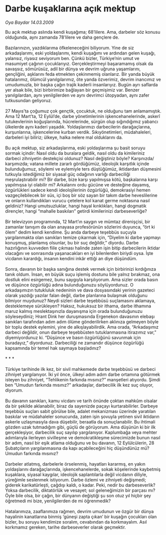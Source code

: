 # Darbe kuşaklarına açık mektup

*Oya Baydar 14.03.2009*

<div class="taraf_structure_2col_1zq">
<div class="margen_n">



 <p>Bu açık mektup aslında kendi kuşağıma; 68’lilere. Ama, darbeler söz konusu olduğunda, aynı zamanda 78’lilere ve daha gençlere de. <br/><br/>Bazılarınızın, yazdıklarıma öfkeleneceğini biliyorum. Yine de siz arkadaşlarımı, eski yoldaşlarımı, kendi kuşağımı ve ardından gelen kuşağı, yalansız, riyasız seviyorum ben. Çünkü bizler, Türkiye’nin umut ve masumiyet çağının çocuklarıyız. Gerçekleştirmeyi başaramamış olsak da savaşsız, sömürüsüz, adil bir dünya ve devrim uğruna yaşamlarını, gençliğini, aşklarını feda etmekten çekinmemiş olanlarız. Bir yanda büyük hatalarımız, ölümcül yanılgılarımız, öte yanda özverimiz, devrim inancımız ve umudumuzla, bir başka çağın trajik kaderli insanlarıyız. Bugün ayrı saflarda yer alsak bile, bizi birbirimize bağlayan bir geçmişimiz var. Benzer yanılgılardan, aynı yenilgilerden ve aynı devrimci ütopyadan, aynı zafer tutkusundan geliyoruz. <br/><br/>27 Mayıs’ta çoğumuz çok gençtik, çocuktuk, ne olduğunu tam anlamamıştık. Ama 12 Mart’ta, 12 Eylül’de, darbe yönetimlerinin işkencehanelerinde, askerî tutukevlerinin koğuşlarında, hücrelerinde, sürgün olup sığındığımız yabancı ülkelerde aynı kaderi yaşadık. Yoldaşlarımızı darbecilerin darağaçlarına, kurşunlarına, işkencelerine kurban verdik. Sıkıyönetimleri, müdahaleleri, darbeleri iyi biliriz; ülkeye, halka nelere mal olduklarını da. <br/><br/>Bu açık mektup, siz arkadaşlarıma, eski yoldaşlarıma şu basit soruyu sormak içindir: Nasıl oldu da buralara geldik, nasıl oldu da kimileriniz darbeci zihniyetin destekçisi oldunuz? Nasıl değiştiniz böyle? Karşınızda/ karşımızda; vatana millete zararlı gördüğümüz, ideolojik karşıtlık içinde bulunduğumuz, söylemi ve eylemiyle ters düştüğümüz, iktidardan düşmesini tutkuyla istediğimiz bir siyasal güç odağının varlığı darbeciliği meşrulaştırabilir mi? Bir darbe, bize karşı yapılmışsa kötü, başkalarına karşı yapılmışsa iyi olabilir mi? Arkalarını ordu gücüne ve desteğine dayamış, özgürlükleri sadece kendi ideolojilerinin özgürlüğü, demokrasiyi hemen vazgeçilebilecek bir süs, içi boş bir söz sayan bir takım darbe heveslilerine ve onların kullandıkları vurucu çetelere kol kanat germe noktasına nasıl geldiniz? Hangi umutsuzluklar, hangi hayal kırıklıkları, hangi dogmatik dirençler, hangi “mahalle baskıları” getirdi kimilerinizi darbeseverliğe? <br/><br/>Bir televizyon programında, 12 Mart’ın saygın ve mümtaz direnişçisi, bir zamanlar tanışım da olan anayasa profesörünün sözlerini duyunca, “ört ki ölem” dedim kendi kendime. Şu anda darbeye teşebbüs suçuyla yargılanmakta olan sanıkları temize çıkarmak için, “Diyelim ki darbe yapmayı konuşmuş, planlamış olsunlar, bu bir suç değildir,” diyordu. Darbe hazırlığının kuvveden fiile çıkması halinde zaten işin bitip darbecilerin iktidar olacağını ve sonrasında yaşanacakları en iyi bilenlerden biriydi oysa. İşte vicdanın karardığı, insanın kendini inkâr ettiği an diye düşündüm. <br/><br/>Sonra, davanın bir başka sanığına destek vermek için birbirinizi kırdığınıza tanık oldum. İnsan, en büyük suçu işlemiş dostunu bile yalnız bırakmaz, ona dostluk elini esirgemez, bunu saygıyla karşılıyorum. Ama sizler orada basın ve düşünce özgürlüğü adına bulunduğunuzu söylüyordunuz. O arkadaşımızın tutukluluk nedeninin ve dava dosyasındaki yerinin gazeteci olarak yazdığı yazılar falan değil, darbe planlarına bulaşmak olduğunu bilmiyor muydunuz? Neydi sizleri darbe teşebbüsü suçlamasını aklamaya, desteklemeye sürükleyen? Haksız, hukuksuz bir ithama, darbe ithamına maruz kalmış meslektaşınızla dayanışma için orada bulunduğunuzu söyleseydiniz; Hrant Dink her duruşmasında Ergenekon davasının elebaşı sanıkları tarafından adım adım ölüme gönderilirken aklınıza gelmeyen böyle bir toplu destek eylemini, yine de alkışlayabilirdik. Ama orada, “Arkadaşımız darbeci değildir, onun darbeye teşebbüsten tutuklanmasına itirazımız var,” diyemiyordunuz ki. “Düşünce ve basın özgürlüğünü savunmak için buradayız,” diyordunuz. Darbeciliği ne zamandır düşünce özgürlüğü kapsamında bir temel hak saymaya başladınız? <br/><br/>* * * <br/><br/>Türkiye tarihinde ilk kez, bir sivil mahkemede darbe teşebbüsü ve darbeci zihniyet yargılanıyor. İki yıl önce, ülkeyi adım adım darbe ortamına götürmek isteyen bu zihniyet, “Tehlikenin farkında mısınız?” manşetleri atıyordu. Şimdi ben “Umudun farkında mısınız?” arkadaşlar, darbecilik ilk kez suç oluyor, diyorum. <br/><br/>Bu davanın sanıkları, kamu vicdanı ve tarih önünde çoktan mahkûm olsalar da bir şekilde aklanabilir, biraz da sayenizde paçayı kurtarabilirler. Darbeye teşebbüs suçları sabit görülse bile, adalet mekanizması üzerinde yaratılan baskılar ve müdahaleler sonucunda, zaten işin şovuyla yetinen sivil iktidarın askerle uzlaşmasıyla dava düşebilir, beraatla da sonuçlanabilir. Bu ihtimali gözden uzak tutmadığım gibi, güçlü de görüyorum. Ama düşünün ki bir ilk gerçekleşiyor, darbecilik suç sayılıp yargılanıyor. Kaplumbağa veya mehter adımlarıyla ilerleyen sivilleşme ve demokratikleşme sürecimizde bunun nasıl bir adım, nasıl bir eşik atlama olduğunu ve bu davanın, 12 Eylülcülerin, 28 Şubatçıların yargılanmasına da kapı açabileceğini hiç düşündünüz mü? Umudun farkında mısınız? <br/><br/>Darbeler atlatmış, darbelerle örselenmiş, hayatları kararmış, en yakın yoldaşlarını darağaçlarında, işkencehanelerde, sokak köşelerinde kaybetmiş kuşaklara, siyasal kaygılar, ideolojik saplantılarla değil vicdanın diliyle, yüreğimle seslenmek istiyorum. Darbe özlemi ve zihniyeti değişmedi; giderek karikatürleşti, çağdışı kaldı, o kadar. Peki, nedir bu darbeseverlik? Yoksa darbecilik, diktatörlük ve vesayet; sol geleneğimizin bir parçası mı? Öyle bile olsa, bir çağın, bir dünyanın değiştiği şu son otuz yıl hiçbir şey öğretmedi mi bize, yenilgilerden de mi öğrenmedik? <br/><br/>Hatalarımıza, zaaflarımıza rağmen, devrim umudunun ve özgür bir dünya hayalinin kanatlarına binmiş ‘güneşi zapta çıkan’ bir kuşağın çocukları olan bizler, bu soruyu kendimize soralım, cevabından da korkmayalım. Asıl korkmamız gereken, tarihe darbeseverler olarak geçmektir.</p>

<br/>


<div id="taraf_not">
</div>

</div>


</div>
